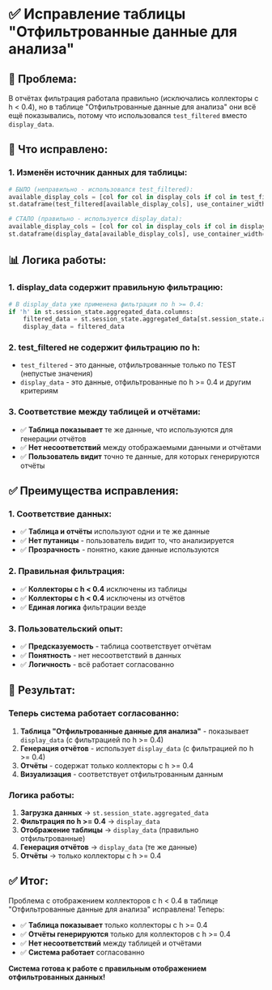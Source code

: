 # ✅ Исправление таблицы "Отфильтрованные данные для анализа"

## 🎯 **Проблема:**
В отчётах фильтрация работала правильно (исключались коллекторы с h < 0.4), но в таблице "Отфильтрованные данные для анализа" они всё ещё показывались, потому что использовался `test_filtered` вместо `display_data`.

## 🔧 **Что исправлено:**

### **1. Изменён источник данных для таблицы:**
```python
# БЫЛО (неправильно - использовался test_filtered):
available_display_cols = [col for col in display_cols if col in test_filtered.columns]
st.dataframe(test_filtered[available_display_cols], use_container_width=True)

# СТАЛО (правильно - используется display_data):
available_display_cols = [col for col in display_cols if col in display_data.columns]
st.dataframe(display_data[available_display_cols], use_container_width=True)
```

## 📊 **Логика работы:**

### **1. display_data содержит правильную фильтрацию:**
```python
# В display_data уже применена фильтрация по h >= 0.4:
if 'h' in st.session_state.aggregated_data.columns:
    filtered_data = st.session_state.aggregated_data[st.session_state.aggregated_data['h'] >= 0.4]
    display_data = filtered_data
```

### **2. test_filtered не содержит фильтрацию по h:**
- `test_filtered` - это данные, отфильтрованные только по TEST (непустые значения)
- `display_data` - это данные, отфильтрованные по h >= 0.4 и другим критериям

### **3. Соответствие между таблицей и отчётами:**
- ✅ **Таблица показывает** те же данные, что используются для генерации отчётов
- ✅ **Нет несоответствий** между отображаемыми данными и отчётами
- ✅ **Пользователь видит** точно те данные, для которых генерируются отчёты

## ✅ **Преимущества исправления:**

### **1. Соответствие данных:**
- ✅ **Таблица и отчёты** используют одни и те же данные
- ✅ **Нет путаницы** - пользователь видит то, что анализируется
- ✅ **Прозрачность** - понятно, какие данные используются

### **2. Правильная фильтрация:**
- ✅ **Коллекторы с h < 0.4** исключены из таблицы
- ✅ **Коллекторы с h < 0.4** исключены из отчётов
- ✅ **Единая логика** фильтрации везде

### **3. Пользовательский опыт:**
- ✅ **Предсказуемость** - таблица соответствует отчётам
- ✅ **Понятность** - нет несоответствий в данных
- ✅ **Логичность** - всё работает согласованно

## 🎯 **Результат:**

### **Теперь система работает согласованно:**

1. **Таблица "Отфильтрованные данные для анализа"** - показывает `display_data` (с фильтрацией по h >= 0.4)
2. **Генерация отчётов** - использует `display_data` (с фильтрацией по h >= 0.4)
3. **Отчёты** - содержат только коллекторы с h >= 0.4
4. **Визуализация** - соответствует отфильтрованным данным

### **Логика работы:**

1. **Загрузка данных** → `st.session_state.aggregated_data`
2. **Фильтрация по h >= 0.4** → `display_data`
3. **Отображение таблицы** → `display_data` (правильно отфильтрованные)
4. **Генерация отчётов** → `display_data` (те же данные)
5. **Отчёты** → только коллекторы с h >= 0.4

## ✅ **Итог:**

Проблема с отображением коллекторов с h < 0.4 в таблице "Отфильтрованные данные для анализа" исправлена! Теперь:

- ✅ **Таблица показывает** только коллекторы с h >= 0.4
- ✅ **Отчёты генерируются** только для коллекторов с h >= 0.4
- ✅ **Нет несоответствий** между таблицей и отчётами
- ✅ **Система работает** согласованно

**Система готова к работе с правильным отображением отфильтрованных данных!**
